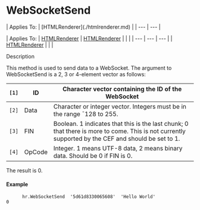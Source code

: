 




<h1 class="heading"><span class="name">WebSocketSend</span></h1>
| Applies To: | [HTMLRenderer](./htmlrenderer.md) |
| --- | ---  |

| Applies To: | [HTMLRenderer](./htmlrenderer.md) | [HTMLRenderer](./htmlrenderer.md) |  |  |
| --- | --- | ---  |
| [HTMLRenderer](./htmlrenderer.md) |  |  |


Description


This method is used to send data to a WebSocket. The argument to WebSocketSend is a 2, 3 or 4-element vector as follows:

| `[1]` | ID | Character vector containing the ID of the WebSocket |
| --- | --- | ---  |
| `[2]` | Data | Character or integer vector. Integers must be in the range ¯128 to 255. |
| `[3]` | FIN | Boolean. 1 indicates that this is the last chunk; 0 that there is more to come.  This is not currently supported by the CEF and should be set to 1. |
| `[4]` | OpCode | Integer. 1 means UTF-8 data, 2 means binary data. Should be 0 if FIN is 0. |


The result is 0.

#### Example
```apl
      hr.WebSocketSend  '5d61d8330065608'  'Hello World'
0
```




